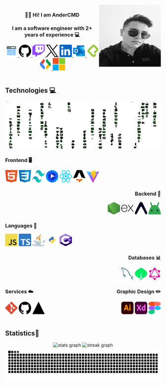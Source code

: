   <img align="right" height="200" width="200" src="./Images/Ander.jpg">
  
  <div>
    <h3 align="center">👋🏻 Hi! I am AnderCMD</h1>
    <h3 align="center">I am a software engineer with 2+ years of experience 💻</h3>
  <div>

  <div align="center">
    <a href="#" target="_blank">
      <img src="./Icons/icons8-web-48.png" width="40" height="40" alt="Portfolio Icon"  />
    </a>
    <a href="https://github.com/AnderCMD" target="_blank">
      <img src="./Icons/github.svg" width="40" height="40" alt="Github Logo"  />
    </a>
    <a href="https://www.twitch.tv/andercmds" target="_blank">
      <img src="./Icons/twitch.svg" width="40" height="40" alt="Twitch Logo"  />
    </a>
    <a href="https://twitter.com/AnderCMDs" target="_blank">
      <img src="./Icons/x.svg" width="40" height="40" alt="X Logo"  />
    </a>
    <a href="https://www.linkedin.com/in/andercmd/" target="_blank">
      <img src="./Icons/linkedin.svg" width="40" height="40" alt="LinkedIn Logo"  />
    </a>
    <a href="mailto:andercmd@outlook.com" target="_blank">
      <img src="./Icons/outlook.svg" width="40" height="40" alt="Correo Icon"  />
    </a>
    <a href="https://platzi.com/p/AnderCMD/" target="_blank">
      <img src="./Icons/platzi.svg" width="40" height="40" alt="Platzi Logo"  />
    </a>
    <a href="https://developers.google.com/profile/u/AnderCMD" target="_blank">
      <img src="./Icons/gdsc.svg" width="40" height="40" alt="Google Dev Logo"  />
    </a>
    <a href="https://learn.microsoft.com/es-es/users/andercmd/" target="_blank">
      <img src="./Icons/microsoft.svg" width="40" height="40" alt="Microsoft Learn Logo"  />
    </a>
  </div>
  </div>
</div>

<br clear="both">

<h2 align="left">Technologies 💻</h2>
<img style="object-fit:cover;" height="150" width="100%" src="./Images/Matrix.gif" />

<div align="left">
  <h3>Frontend 🖥️</h3>
  <img src="./Icons/html5.svg" height="40" width="40" alt="Logo HTML" />
  <img src="./Icons/css.svg" height="40" width="40" alt="Logo CSS" />
  <img src="./Icons/tailwindcss.svg" height="40" width="40" alt="Logo TailwindCSS" />
  <img src="./Icons/flowbite.svg" height="40" width="40" alt="Logo Flowbite" />
  <img src="./Icons/react.svg" height="40" width="40" alt="Logo React" />
  <img src="./Icons/astro.svg" height="40" width="40" alt="Logo Astro" />
  <img src="./Icons/vitejs.svg" height="40" width="40" alt="Logo ViteJS" />
</div>

<div align="right">
  <h3>Backend 🧠</h3>
  <img src="./Icons/nodejs.svg" height="40" width="40" alt="Logo NodeJS" />
  <img src="./Icons/expressjs.svg" height="40" width="40" alt="Logo ExpressJS" />
  <img src="./Icons/expo.svg" height="40" width="40" alt="Logo Expo" />
  <img src="./Icons/android-icon.svg" height="40" width="40" alt="Logo Android Icon" />
</div>

<div align="left">
  <h3>Languages 📖</h3>
  <img src="./Icons/javascript.svg" height="40" width="40" alt="Logo Javascript" />
  <img src="./Icons/typescript.svg" height="40" width="40" alt="Logo Typescript" />
  <img src="./Icons/java.svg" height="40" width="40" alt="Logo Java" />
  <img src="./Icons/python.svg" height="40" width="40" alt="Logo Python" />
  <img src="./Icons/csharp.svg" height="40" width="40" alt="Logo C#" />
</div>

<div align="right">
  <h3>Databases 📊</h3>
  <img src="./Icons/mysql.svg" height="40" width="40" alt="Logo MySQL" />
  <img src="./Icons/mongodb.svg" height="40" width="40" alt="Logo MongoDB" />
  <img src="./Icons/graphql.svg" height="40" width="40" alt="Logo Graphql" />
</div>

<div style="display:flex; justify-content:space-between; width:100%;">
  <div align="left">
    <h3>Services ☁️</h3>
    <img src="./Icons/git.svg" height="40" width="40" alt="Logo " />
    <img src="./Icons/github.svg" height="40" width="40" alt="Logo " />
    <img src="./Icons/vercel.svg" height="40" width="40" alt="Logo " />
  </div>

  <div align="right">
    <h3>Graphic Design ✏️</h3>
    <img src="./Icons/illustrator.svg" height="40" width="40" alt="Logo " />
    <img src="./Icons/adobe-xd.svg" height="40" width="40" alt="Logo " />
    <img src="./Icons/figma.svg" height="40" width="40" alt="Logo " />
  </div>
</div>

<br clear="both">

<h2 align="left">Statistics🏅</h2>

<div align="center">
  <img src="https://github-readme-stats.vercel.app/api?username=AnderCMD&hide_title=false&hide_rank=false&show_icons=true&include_all_commits=true&count_private=true&disable_animations=false&theme=highcontrast&locale=en&hide_border=false&order=1" height="150" alt="stats graph"  />
  <img src="https://streak-stats.demolab.com?user=AnderCMD&locale=en&mode=daily&theme=highcontrast&hide_border=false&border_radius=5&order=3" height="150" alt="streak graph"  />
</div>

<img src="https://raw.githubusercontent.com/AnderCMD/AnderCMD/output/snake.svg" alt="Snake animation" />
